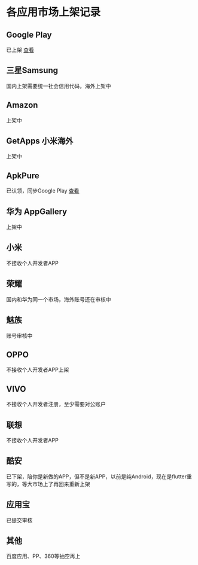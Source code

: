 # 各应用市场上架记录


## Google Play
  已上架 [查看](https://play.google.com/store/apps/details?id=com.zhao.withu)

## 三星Samsung
  国内上架需要统一社会信用代码，海外上架中

## Amazon
  上架中

## GetApps 小米海外
  上架中
  
## ApkPure
  已认领，同步Google Play [查看](https://apkpure.com/bene/com.zhao.withu)

## 华为 AppGallery
  上架中

## 小米
  不接收个人开发者APP

## 荣耀 
  国内和华为同一个市场，海外账号还在审核中

## 魅族
  账号审核中
  
## OPPO
  不接收个人开发者APP上架

## VIVO
  不接收个人开发者注册，至少需要对公账户

## 联想
  不接收个人开发者APP

## 酷安
  已下架，陪你是新做的APP，但不是新APP，以前是纯Android，现在是flutter重写的，等大市场上了再回来重新上架
  
## 应用宝
  已提交审核

## 其他
  百度应用、PP、360等抽空再上
